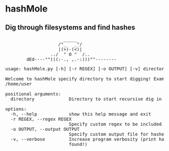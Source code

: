 # hashMole
<h2>Dig through filesystems and find hashes</h2>

<pre>
                      _____
                    /"_   _"/
                    |(>)-(<)|
                 ../  " O "  /..
        dEd----""(((:-.,_,.-:)))""--------
</pre>
        
<pre>
usage: hashMole.py [-h] [-r REGEX] [-o OUTPUT] [-v] directory

Welcome to hashMole specify directory to start digging! Example: hashmole.py
/home/user

positional arguments:
  directory             Directory to start recursive dig in

options:
  -h, --help            show this help message and exit
  -r REGEX, --regex REGEX
                        Specify custom regex to be included in search
  -o OUTPUT, --output OUTPUT
                        Specify custom output file for hashes
  -v, --verbose         Increase program verbosity (print hashes as they are
                        found!)
</pre>

